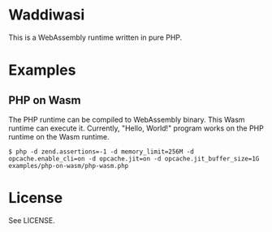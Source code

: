 # Waddiwasi

This is a WebAssembly runtime written in pure PHP.



# Examples

## PHP on Wasm

The PHP runtime can be compiled to WebAssembly binary. This Wasm runtime can execute it. Currently, "Hello, World!" program works on the PHP runtime on the Wasm runtime.

```
$ php -d zend.assertions=-1 -d memory_limit=256M -d opcache.enable_cli=on -d opcache.jit=on -d opcache.jit_buffer_size=1G examples/php-on-wasm/php-wasm.php
```



# License

See LICENSE.
